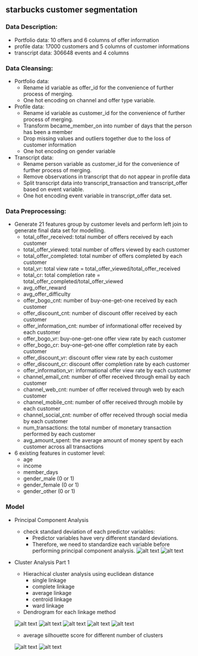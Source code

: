 ## starbucks customer segmentation

### Data Description:
- Portfolio data: 10 offers and 6 columns of offer information
- profile data: 17000 customers and 5 columns of customer informations
- transcript data: 306648 events and 4 columns

### Data Cleansing:
- Portfolio data:
  - Rename id variable as offer_id for the convenience of further process of merging. 
  - One hot encoding on channel and offer type variable.
- Profile data:
  - Rename id variable as customer_id for the convenience of further process of merging.
  - Transform became_member_on into number of days that the person has been a member
  - Drop missing values and outliers together due to the loss of customer information
  - One hot encoding on gender variable
- Transcript data:	
  - Rename person variable as customer_id for the convenience of further process of merging.
  - Remove observations in transcript that do not appear in profile data
  - Split transcript data into transcript_transaction and transcript_offer based on event variable.
  - One hot encoding event variable in transcript_offer data set.

### Data Preprocessing:
- Generate 21 features group by customer levels and perform left join to generate final data set for modelling. 
  - total_offer_received: total number of offers received by each customer
  - total_offer_viewed: total number of offers viewed by each customer
  - total_offer_completed: total number of offers completed by each customer
  - total_vr: total view rate = total_offer_viewed/total_offer_received
  - total_cr: total completion rate = total_offer_completed/total_offer_viewed
  - avg_offer_reward
  - avg_offer_difficulty
  - offer_bogo_cnt: number of buy-one-get-one received by each customer
  - offer_discount_cnt: number of discount offer received by each customer
  - offer_information_cnt: number of informational offer received by each customer
  - offer_bogo_vr: buy-one-get-one offer view rate by each customer
  - offer_bogo_cr: buy-one-get-one offer completion rate by each customer
  - offer_discount_vr: discount offer view rate by each customer
  - offer_discount_cr: discount offer completion rate by each customer
  - offer_information_vr: informational offer view rate by each customer
  - channel_email_cnt: number of offer received through email by each customer
  - channel_web_cnt: number of offer received through web by each customer
  - channel_mobile_cnt: number of offer received through mobile by each customer
  - channel_social_cnt: number of offer received through social media by each customer
  - num_transactions: the total number of monetary transaction performed by each customer
  - avg_amount_spent: the average amount of money spent by each customer across all transactions
- 6 existing features in customer level:
  - age
  - income 
  - member_days
  - gender_male (0 or 1)
  - gender_female (0 or 1)
  - gender_other (0 or 1)
  
### Model
- Principal Component Analysis
  - check standard deviation of each predictor variables: 
    - Predictor variables have very different standard deviations. 
    - Therefore, we need to standardize each variable before performing principal component analysis.
![alt text](https://github.com/Qingyang666/starbucks-customer-segmentation/blob/main/figures/scree_plot1.png)
![alt text](https://github.com/Qingyang666/starbucks-customer-segmentation/blob/main/figures/scree_plot2.png)
- Cluster Analysis Part 1
  - Hierachical cluster analysis using euclidean distance
    - single linkage
    - complete linkage
    - average linkage
    - centroid linkage
    - ward linkage
  - Dendrogram for each linkage method

  ![alt text](https://github.com/Qingyang666/starbucks-customer-segmentation/blob/main/figures/single_linkage.png)
  ![alt text](https://github.com/Qingyang666/starbucks-customer-segmentation/blob/main/figures/complete_linkage.png)
  ![alt text](https://github.com/Qingyang666/starbucks-customer-segmentation/blob/main/figures/average_linkage.png)
  ![alt text](https://github.com/Qingyang666/starbucks-customer-segmentation/blob/main/figures/central_linkage.png)
  ![alt text](https://github.com/Qingyang666/starbucks-customer-segmentation/blob/main/figures/ward_linkage.png)
  
  - average silhouette score for different number of clusters
  
  ![alt text](https://github.com/Qingyang666/starbucks-customer-segmentation/blob/main/figures/ward_silhouette.png)
  ![alt text](https://github.com/Qingyang666/starbucks-customer-segmentation/blob/main/figures/ward_pc.png)
